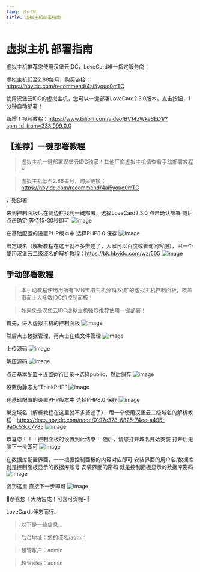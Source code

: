 ```yaml
---
lang: zh-CN
title: 虚拟主机部署指南
---
```

# 虚拟主机 部署指南
虚拟主机推荐您使用汉堡云IDC，LoveCard唯一指定服务商！

虚拟主机低至2.88每月，购买链接：https://hbyidc.com/recommend/4ai5youo0mTC

使用汉堡云IDC的虚拟主机，您可以一键部署LoveCard2.3.0版本，点击按钮，1分钟自动部署！

新增！视频教程：https://www.bilibili.com/video/BV14zWkeSED1/?spm_id_from=333.999.0.0

## 【推荐】一键部署教程
>虚拟主机一键部署汉堡云IDC独家！其他厂商虚拟主机请查看手动部署教程~

>虚拟主机低至2.88每月，购买链接：https://hbyidc.com/recommend/4ai5youo0mTC

开始部署

来到控制面板后在侧边栏找到一键部署，选择LoveCard2.3.0 点击确认部署 随后点击确定 等待15-30秒即可
![image](../../../Images/Docs/V2/QuickStart/VirtualSpaceDeploymentHBY/48970b78d39f42d2980ee4f6cac32cd8.png)

在基础配置的设置PHP版本中 选择PHP8.0 保存
![image](../../../Images/Docs/V2/QuickStart/VirtualSpaceDeploymentHBY/83e7c780-fb66-4035-bcf9-720bf0fe3159.png)

绑定域名（解析教程在这里就不多赘述了，大家可以百度或者询问客服），甩一个使用汉堡云二级域名的解析教程：https://bk.hbyidc.com/wz/505
![image](../../../Images/Docs/V2/QuickStart/VirtualSpaceDeploymentHBY/6672117e-ff94-4e2a-b352-af227374d363.png)

## 手动部署教程
> 本手动教程使用用所有“MN宝塔主机分销系统”的虚拟主机控制面板，覆盖市面上大多数IDC的控制面板！

> 如果您是汉堡云IDC虚拟主机强烈推荐使用一键部署！

首先，进入虚拟主机的控制面板
![image](../../../Images/Docs/V2/QuickStart/VirtualSpaceDeploymentHBY/a1ff0d73-697b-4e3c-aece-970c8c7f01ec.png)

然后点击数据管理，再点击在线文件管理
![image](../../../Images/Docs/V2/QuickStart/VirtualSpaceDeploymentHBY/55bfba22-d7a2-45ce-870f-0733f289bf5d.png)

上传源码
![image](../../../Images/Docs/V2/QuickStart/VirtualSpaceDeploymentHBY/243e4c91-0465-420d-9961-ef9517642d1c.png)

解压源码
![image](../../../Images/Docs/V2/QuickStart/VirtualSpaceDeploymentHBY/a2425de3-60b7-417e-8e1a-6a64fea71166.png)

点击基本配置→设置运行目录→选择public，然后保存
![image](../../../Images/Docs/V2/QuickStart/VirtualSpaceDeploymentHBY/7224ee50-3de4-4794-87e9-9c8f31529283.png)

设置伪静态为“ThinkPHP”
![image](../../../Images/Docs/V2/QuickStart/VirtualSpaceDeploymentHBY/34078105-a403-484f-bce9-68771819324c.png)

在基础配置的设置PHP版本中 选择PHP8.0 保存
![image](../../../Images/Docs/V2/QuickStart/VirtualSpaceDeploymentHBY/83e7c780-fb66-4035-bcf9-720bf0fe3159.png)

绑定域名（解析教程在这里就不多赘述了），甩一个使用汉堡云二级域名的解析教程：https://docs.hbyidc.com/node/0197e378-6825-74ee-a495-9a0c53cc7785
![image](../../../Images/Docs/V2/QuickStart/VirtualSpaceDeploymentHBY/6672117e-ff94-4e2a-b352-af227374d363.png)

恭喜您！！！控制面板的设置到此结束！
随后，请您打开域名开始安装 打开后无脑下一步即可
![image](../../../Images/Docs/V2/QuickStart/VirtualSpaceDeploymentHBY/94b0513e-7bbf-4c4d-8f80-b48800a3625f.png)

在数据库配置界面，一一根据控制面板的内容对应即可
安装界面的用户名/数据库 就是控制面板显示的数据库账号
安装界面的密码 就是控制面板显示的数据库密码
![image](../../../Images/Docs/V2/QuickStart/VirtualSpaceDeploymentHBY/9cfa9635-36d3-482a-b895-939cc8a720db.png)

密钥这里 直接下一步即可
![image](../../../Images/Docs/V2/QuickStart/VirtualSpaceDeploymentHBY/f2f777d3-52e4-4bb9-ad0b-2b11c8136428.png)

🎉恭喜您！大功告成！可喜可贺呢~🎉

LoveCards伴您而行..

> 以下是一些信息...

> 后台地址：您的域名/admin

> 超管账户：admin

> 超管密码：admin